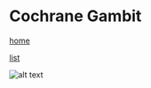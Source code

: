# Cochrane Gambit

[home](/zaliczeniowe1awww/)

[list](/zaliczeniowe1awww/list)

![alt text](https://www.thechesswebsite.com/wp-content/uploads/2013/05/cochrane-gambit-featured1.jpg "Cochrane Gambit")
